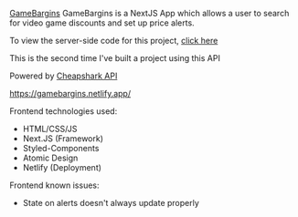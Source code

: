 [GameBargins](https://gamebargins.netlify.app/) GameBargins is a NextJS App which allows a user to search for video game discounts and set up price alerts.

To view the server-side code for this project, [click here](https://github.com/plaetzaw/GameBargins-Server)

This is the second time I've built a project using this API

Powered by [Cheapshark API](https://apidocs.cheapshark.com/)

https://gamebargins.netlify.app/

Frontend technologies used:

- HTML/CSS/JS
- Next.JS (Framework)
- Styled-Components
- Atomic Design
- Netlify (Deployment)

Frontend known issues:

- State on alerts doesn't always update properly

